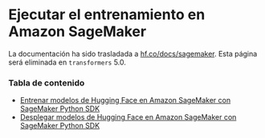 <!---
Copyright 2020 The HuggingFace Team. All rights reserved.

Licensed under the Apache License, Version 2.0 (the "License");
you may not use this file except in compliance with the License.
You may obtain a copy of the License at

    http://www.apache.org/licenses/LICENSE-2.0

Unless required by applicable law or agreed to in writing, software
distributed under the License is distributed on an "AS IS" BASIS,
WITHOUT WARRANTIES OR CONDITIONS OF ANY KIND, either express or implied.
See the License for the specific language governing permissions and
limitations under the License.

⚠️ Note that this file is in Markdown but contain specific syntax for our doc-builder (similar to MDX) that may not be
rendered properly in your Markdown viewer.

-->

# Ejecutar el entrenamiento en Amazon SageMaker

La documentación ha sido trasladada a [hf.co/docs/sagemaker](https://huggingface.co/docs/sagemaker). Esta página será eliminada en `transformers` 5.0. 

### Tabla de contenido

- [Entrenar modelos de Hugging Face en Amazon SageMaker con SageMaker Python SDK](https://huggingface.co/docs/sagemaker/train)
- [Desplegar modelos de Hugging Face en Amazon SageMaker con SageMaker Python SDK](https://huggingface.co/docs/sagemaker/inference)
